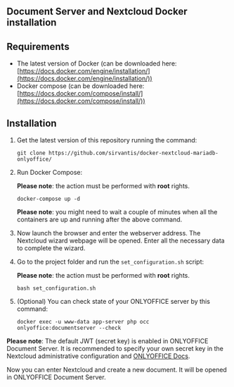 ## Document Server and Nextcloud Docker installation

## Requirements

* The latest version of Docker (can be downloaded here: [https://docs.docker.com/engine/installation/](https://docs.docker.com/engine/installation/))
* Docker compose (can be downloaded here: [https://docs.docker.com/compose/install/](https://docs.docker.com/compose/install/))


## Installation

1. Get the latest version of this repository running the command:

    ```
    git clone https://github.com/sirvantis/docker-nextcloud-mariadb-onlyoffice/
    ```

2. Run Docker Compose:

    **Please note**: the action must be performed with **root** rights.

    ```
    docker-compose up -d
    ```

    **Please note**: you might need to wait a couple of minutes when all the containers are up and running after the above command.

3. Now launch the browser and enter the webserver address. The Nextcloud wizard webpage will be opened. Enter all the necessary data to complete the wizard.

4. Go to the project folder and run the `set_configuration.sh` script:

    **Please note**: the action must be performed with **root** rights.

    ```
    bash set_configuration.sh
    ```
5. (Optional) You can check state of your ONLYOFFICE server by this command:
   ```
   docker exec -u www-data app-server php occ onlyoffice:documentserver --check
   ```
**Please note**: The default JWT (secret key) is enabled in ONLYOFFICE Document Server. It is recommended to specify your own secret key in the Nextcloud administrative configuration and [ONLYOFFICE Docs](https://helpcenter.onlyoffice.com/installation/docs-configure-jwt.aspx).

Now you can enter Nextcloud and create a new document. It will be opened in ONLYOFFICE Document Server. 

